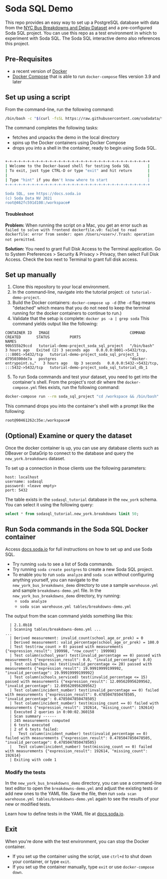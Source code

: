 # Soda SQL Demo

This repo provides an easy way to set up a PostgreSQL database with data from the <a href="https://data.cityofnewyork.us/Transportation/Bus-Breakdown-and-Delays/ez4e-fazm" target="_blank">NYC Bus Breakdowns and Delay Dataset</a> and a pre-configured Soda SQL project. You can use this repo as a test environment in which to experiment with Soda SQL. The Soda SQL interactive demo also references this project.

## Pre-Requisites

* a recent version of [Docker](https://docs.docker.com/get-docker/) 
* [Docker Compose](https://docs.docker.com/compose/install/) that is able to run `docker-compose` files version 3.9 and later

## Set up using a script

From the command-line, run the following command:

```bash
/bin/bash -c "$(curl -fsSL https://raw.githubusercontent.com/sodadata/tutorial-demo-project/main/scripts/setup.sh)"
```

The command completes the following tasks:

* fetches and unpacks the demo in the local directory
* spins up the Docker containers using Docker Compose
* drops you into a shell in the container, ready to begin using Soda SQL.

```bash

+-+-+-+-+-+-+-+-+-+-+-+-+-+-+-+-+-+-+-+-+-+-+-+-+-+-+-+-+-+-+-+-+
| Welcome to the Docker-based shell for testing Soda SQL        |
| To exit, just type CTRL-D or type "exit" and hit return       |
|                                                               |
| Type "hint" if you don't know where to start                  |
+-+-+-+-+-+-+-+-+-+-+-+-+-+-+-+-+-+-+-+-+-+-+-+-+-+-+-+-+-+-+-+-+

Soda SQL, see https://docs.soda.io
(c) Soda Data NV 2021
root@462fc591d108:/workspace# 
```

#### Troubleshoot
**Problem:** When running the script on a Mac, you get an error such as `failed to solve with frontend dockerfile.v0: failed to read dockerfile: error from sender: open /Users/<user>/.Trash: operation not permitted`.

**Solution:** You need to grant Full Disk Access to the Terminal application. Go to System Preferences > Security & Privacy > Privacy, then select Full Disk Access. Check the box next to Terminal to grant full disk access.

## Set up manually

1. Clone this repository to your local environment.
2. In the command-line, navigate into the tutorial project: `cd tutorial-demo-project`.
3. Build the Docker containers: `docker-compose up -d` (the `-d` flag means "detached" which means that you do not need to keep the terminal running for the docker containers to continue to run.)
4. Validate that the setup is complete: `docker ps -a | grep soda`  This command yields output like the following:

```
CONTAINER ID   IMAGE                                    COMMAND                  CREATED       STATUS         PORTS                                       NAMES
90b555b29ccd   tutorial-demo-project_soda_sql_project   "/bin/bash"              3 hours ago   Exited (2) 3 seconds ago   0.0.0.0:8001->5432/tcp, :::8001->5432/tcp   tutorial-demo-project_soda_sql_project_1
d7950300de7a   postgres                                 "docker-entrypoint.s…"   3 hours ago   Up 3 seconds   0.0.0.0:5432->5432/tcp, :::5432->5432/tcp   tutorial-demo-project_soda_sql_tutorial_db_1
```
5. To run Soda commands and test your dataset, you need to get into the container's shell. From the project's root dir where the `docker-compose.yml` files exists, run the following command:

```bash
docker-compose run --rm soda_sql_project "cd /workspace && /bin/bash"
```
This command drops you into the container's shell with a prompt like the following:

```bash
root@90461262c35e:/workspace# 
```


## (Optional) Examine or query the dataset

Once the docker container is up, you can use any database clients such as DBeaver or DataGrip to connect to the database and query the `new_york.breakdowns` dataset.

To set up a connection in those clients use the following parameters:

```
host: localhost
username: sodasql
password: <leave empty>
port: 5432
```

The table exists in the `sodasql_tutorial` database in the `new_york` schema. You can select it using the following query:

```sql
select * from sodasql_tutorial.new_york.breakdowns limit 50;
```

## Run Soda commands in the Soda SQL Docker container

Access <a href="https://docs.soda.io/soda-sql/configure.html" target="_blank">docs.soda.io</a> for full instructions on how to set up and use Soda SQL.

* Try running `soda` to see a list of Soda commands.
* Try running `soda create postgres` to create a new Soda SQL project.
* To enable you to run `soda analyze` and `soda scan` without configuring anything yourself, you can navigate to the `new_york_bus_breakdowns_demo` directory to use a sample `warehouse.yml` and sample `breakdowns-demo.yml` file. In the `new_york_bus_breakdowns_demo` directory, try running:
    * `soda analyze`
    * `soda scan warehouse.yml tables/breakdowns-demo.yml` 

The output from the scan command yields something like this:

```
  | 2.1.0b18
  | Scanning tables/breakdowns-demo.yml ...
...
  | Derived measurement: invalid_count(school_age_or_prek) = 0
  | Derived measurement: valid_percentage(school_age_or_prek) = 100.0
  | Test test(row_count > 0) passed with measurements {"expression_result": 199998, "row_count": 199998}
  | Test column(school_year) test(invalid_percentage == 0) passed with measurements {"expression_result": 0.0, "invalid_percentage": 0.0}
  | Test column(bus_no) test(invalid_percentage <= 20) passed with measurements {"expression_result": 19.99919999199992, "invalid_percentage": 19.99919999199992}
  | Test column(schools_serviced) test(invalid_percentage <= 15) passed with measurements {"expression_result": 12.095620956209562, "invalid_percentage": 12.095620956209562}
  | Test column(incident_number) test(invalid_percentage == 0) failed with measurements {"expression_result": 0.4785047850478505, "invalid_percentage": 0.4785047850478505}
  | Test column(incident_number) test(missing_count == 0) failed with measurements {"expression_result": 192614, "missing_count": 192614}
  | Executed 2 queries in 0:00:02.360158
  | Scan summary ------
  | 245 measurements computed
  | 6 tests executed
  | 2 of 6 tests failed:
  |   Test column(incident_number) test(invalid_percentage == 0) failed with measurements {"expression_result": 0.4785047850478505, "invalid_percentage": 0.4785047850478505}
  |   Test column(incident_number) test(missing_count == 0) failed with measurements {"expression_result": 192614, "missing_count": 192614}
  | Exiting with code 1
```


### Modify the tests 

In the `new_york_bus_breakdowns_demo` directory, you can use a command-line text editor to open the `breakdowns-demo.yml` and adjust the existing tests or add new ones to the YAML file. Save the file, then run `soda scan warehouse.yml tables/breakdowns-demo.yml` again to see the results of your new or modified tests.

Learn how to define tests in the YAML file at <a href="https://docs.soda.io/soda-sql/tests.html" target="_blank">docs.soda.io</a>.

## Exit

When you're done with the test environment, you can stop the Docker container.

* If you set up the container using the script, use `ctrl+d` to shut down your container, or type `exit`.
* If you set up the container manually, type `exit` or use `docker-compose down`.
